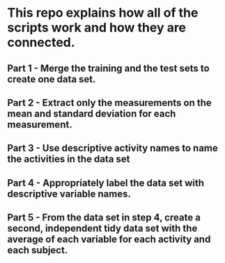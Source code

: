 # This repo explains how all of the scripts work and how they are connected.

## Part 1 - Merge the training and the test sets to create one data set.
## Part 2 - Extract only the measurements on the mean and standard deviation for each measurement.
## Part 3 - Use descriptive activity names to name the activities in the data set
## Part 4 - Appropriately label the data set with descriptive variable names.
## Part 5 - From the data set in step 4, create a second, independent tidy data set with the average of each variable for each activity and each subject.
